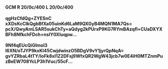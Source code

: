 #### GCM R 20/0c/400 L 20/0c/400
**qgHzCfdQg+ZYESnC**<br/>**xXDsKcClkQgbBfXa05uinKd6LaM9QXGyB4MQN1MA7Qs=**<br/>**pcX/QwyAmLSAR5sukChTy+aQdyg2kPUrxP9KG7RYmBAzqfl+CUaDXYXBFh8NfkchFDch+nslY0Xluqpw...**<br/><br/>
**9Nf4qEUcQiGImol3**<br/>**l6XN/oTJYP9kxKl45CwjdwinzO5BDgV9vY1jyrQpNqA=**<br/>**gvYZRbaL4tTY/loFk8xl1Z2DFsj9WfxQR2WgW43jcb7w0E4iH0MTZnmPuzBeEW708YcLP3h1Vuc/55cF...**